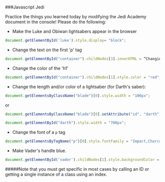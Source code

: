 ###Javascript Jedi

Practice the things you learned today by modifying the Jedi Academy document in the console! Please do the following:

- Make the Luke and Obiwan lightsabers appear in the browser

```javascript 
document.getElementById('luke').style.display= "block";
```

- Change the text on the first 'p' tag

```javascript 
document.getElementById("container").childNodes[3].innerHTML = “Changing text";
```

- Change the color of the 'h1' 

```javascript 
document.getElementById("container").childNodes[1].style.color = "red";
```

- Change the length and/or color of a lightsaber (for Darth's saber):

```javascript 
document.getElementsByClassName("blade")[0].style.width = "100px";
```

or 

```javascript
document.getElementsByClassName("blade")[0].setAttribute("id", "darth");

document.getElementById("darth").style.width = "700px";
```

- Change the font of a `p` tag

```javascript 
document.getElementsByTagName("p")[0].style.fontFamily = "Impact,Charcoal,sans-serif";
```

- Make Vader's handle blue.

```javascript 
document.getElementById('vader').childNodes[1].style.backgroundColor = "blue"
```

#####Note that you must get specific in most cases by calling an ID or getting a single instance of a class using an index.
